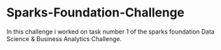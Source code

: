 # Sparks-Foundation-Challenge

In this challenge i worked on task number 1 of the sparks foundation Data Science & Business Analytics Challenge.

